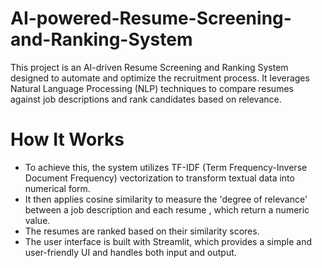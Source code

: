 # AI-powered-Resume-Screening-and-Ranking-System
This project is an AI-driven Resume Screening and Ranking System designed to automate and optimize the recruitment process. It leverages Natural Language Processing (NLP) techniques to compare resumes against job descriptions and rank candidates based on relevance.
# How It Works
- To achieve this, the system utilizes TF-IDF (Term Frequency-Inverse Document Frequency) vectorization to transform textual data into numerical form.
- It then applies cosine similarity to measure the 'degree of relevance' between a job description and each resume , which return a numeric value.
- The resumes are ranked based on their similarity scores.
- The user interface is built with Streamlit, which provides a simple and user-friendly UI and handles both input and output.
